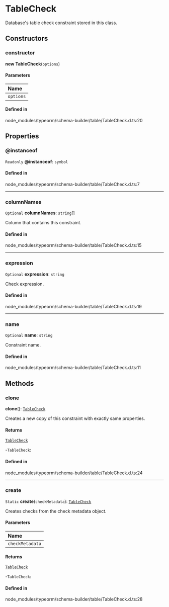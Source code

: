 # TableCheck

Database's table check constraint stored in this class.

## Constructors

### constructor

**new TableCheck**(`options`)

#### Parameters

| Name |
| :------ |
| `options` | [`TableCheckOptions`](../interfaces/TableCheckOptions.md) |

#### Defined in

node_modules/typeorm/schema-builder/table/TableCheck.d.ts:20

## Properties

### @instanceof

 `Readonly` **@instanceof**: `symbol`

#### Defined in

node_modules/typeorm/schema-builder/table/TableCheck.d.ts:7

___

### columnNames

 `Optional` **columnNames**: `string`[]

Column that contains this constraint.

#### Defined in

node_modules/typeorm/schema-builder/table/TableCheck.d.ts:15

___

### expression

 `Optional` **expression**: `string`

Check expression.

#### Defined in

node_modules/typeorm/schema-builder/table/TableCheck.d.ts:19

___

### name

 `Optional` **name**: `string`

Constraint name.

#### Defined in

node_modules/typeorm/schema-builder/table/TableCheck.d.ts:11

## Methods

### clone

**clone**(): [`TableCheck`](TableCheck.md)

Creates a new copy of this constraint with exactly same properties.

#### Returns

[`TableCheck`](TableCheck.md)

-`TableCheck`: 

#### Defined in

node_modules/typeorm/schema-builder/table/TableCheck.d.ts:24

___

### create

`Static` **create**(`checkMetadata`): [`TableCheck`](TableCheck.md)

Creates checks from the check metadata object.

#### Parameters

| Name |
| :------ |
| `checkMetadata` | [`CheckMetadata`](CheckMetadata.md) |

#### Returns

[`TableCheck`](TableCheck.md)

-`TableCheck`: 

#### Defined in

node_modules/typeorm/schema-builder/table/TableCheck.d.ts:28
